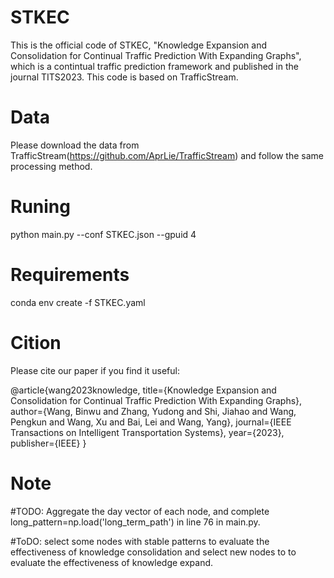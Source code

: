 # STKEC
This is the official code of STKEC, "Knowledge Expansion and Consolidation for Continual Traffic Prediction With Expanding Graphs", which is a contintual traffic prediction framework and published in the journal TITS2023.
This code is based on TrafficStream.
# Data
Please download the data from TrafficStream(https://github.com/AprLie/TrafficStream) and follow the same processing method.

# Runing
python main.py --conf STKEC.json --gpuid 4

# Requirements
conda env create -f STKEC.yaml

# Cition
Please cite our paper if you find it useful:

@article{wang2023knowledge,
  title={Knowledge Expansion and Consolidation for Continual Traffic Prediction With Expanding Graphs},
  author={Wang, Binwu and Zhang, Yudong and Shi, Jiahao and Wang, Pengkun and Wang, Xu and Bai, Lei and Wang, Yang},
  journal={IEEE Transactions on Intelligent Transportation Systems},
  year={2023},
  publisher={IEEE}
}

# Note

#TODO: Aggregate the day vector of each node, and complete long_pattern=np.load('long_term_path') in line 76 in main.py.

#ToDO: select some nodes with stable patterns to evaluate the effectiveness of knowledge consolidation and select new nodes to to evaluate the effectiveness of knowledge expand.




